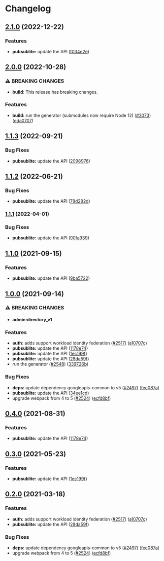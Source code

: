 # Changelog

## [2.1.0](https://github.com/googleapis/google-api-nodejs-client/compare/pubsublite-v2.0.0...pubsublite-v2.1.0) (2022-12-22)


### Features

* **pubsublite:** update the API ([f034e2e](https://github.com/googleapis/google-api-nodejs-client/commit/f034e2eb8fdcfef06f34a114653af850f2140119))

## [2.0.0](https://github.com/googleapis/google-api-nodejs-client/compare/pubsublite-v1.1.3...pubsublite-v2.0.0) (2022-10-28)


### ⚠ BREAKING CHANGES

* **build:** This release has breaking changes.

### Features

* **build:** run the generator (submodules now require Node 12) ([#3073](https://github.com/googleapis/google-api-nodejs-client/issues/3073)) ([eda0707](https://github.com/googleapis/google-api-nodejs-client/commit/eda07079dadab46a80b6f9ede618f4f43030169e))

## [1.1.3](https://github.com/googleapis/google-api-nodejs-client/compare/pubsublite-v1.1.2...pubsublite-v1.1.3) (2022-09-21)


### Bug Fixes

* **pubsublite:** update the API ([2098976](https://github.com/googleapis/google-api-nodejs-client/commit/20989760710875b3cefd91138f6578a1d5a954fb))

## [1.1.2](https://github.com/googleapis/google-api-nodejs-client/compare/pubsublite-v1.1.1...pubsublite-v1.1.2) (2022-06-21)


### Bug Fixes

* **pubsublite:** update the API ([78d282d](https://github.com/googleapis/google-api-nodejs-client/commit/78d282dc308ab5937b6f090ac39bc8486840cd42))

### [1.1.1](https://github.com/googleapis/google-api-nodejs-client/compare/pubsublite-v1.1.0...pubsublite-v1.1.1) (2022-04-01)


### Bug Fixes

* **pubsublite:** update the API ([90fa939](https://github.com/googleapis/google-api-nodejs-client/commit/90fa939796c7445caa8c2cbcf50abadf48869a54))

## [1.1.0](https://www.github.com/googleapis/google-api-nodejs-client/compare/pubsublite-v1.0.0...pubsublite-v1.1.0) (2021-09-15)


### Features

* **pubsublite:** update the API ([9ba5722](https://www.github.com/googleapis/google-api-nodejs-client/commit/9ba5722613911182efd684301f880cdbc99e34d8))

## [1.0.0](https://www.github.com/googleapis/google-api-nodejs-client/compare/pubsublite-v0.4.0...pubsublite-v1.0.0) (2021-09-14)


### ⚠ BREAKING CHANGES

* #### admin:directory_v1

### Features

* **auth:** adds support workload identity federation ([#2517](https://www.github.com/googleapis/google-api-nodejs-client/issues/2517)) ([a10707c](https://www.github.com/googleapis/google-api-nodejs-client/commit/a10707c477759e7c9ef6360a2fe800856fb600c1))
* **pubsublite:** update the API ([1178e74](https://www.github.com/googleapis/google-api-nodejs-client/commit/1178e7432410430c20a97e49052d434f01780284))
* **pubsublite:** update the API ([1ec199f](https://www.github.com/googleapis/google-api-nodejs-client/commit/1ec199faa170cf769efc8cfd9dcbadb9b6373e5d))
* **pubsublite:** update the API ([28da59f](https://www.github.com/googleapis/google-api-nodejs-client/commit/28da59f528452315fbf4f64dbbfbb009e95cf3af))
* run the generator ([#2548](https://www.github.com/googleapis/google-api-nodejs-client/issues/2548)) ([339726b](https://www.github.com/googleapis/google-api-nodejs-client/commit/339726b5310e7ea5437e15642cb899c215127f8f))


### Bug Fixes

* **deps:** update dependency googleapis-common to v5 ([#2497](https://www.github.com/googleapis/google-api-nodejs-client/issues/2497)) ([fec087a](https://www.github.com/googleapis/google-api-nodejs-client/commit/fec087abcf3d994dd41c3ffa0a0c12b1f9f09dae))
* **pubsublite:** update the API ([34ee1cd](https://www.github.com/googleapis/google-api-nodejs-client/commit/34ee1cd5396ac4a909da211ed3c3dccb9c55a4cd))
* upgrade webpack from 4 to 5  ([#2524](https://www.github.com/googleapis/google-api-nodejs-client/issues/2524)) ([ecfd8bf](https://www.github.com/googleapis/google-api-nodejs-client/commit/ecfd8bfcd06e1beabff7ec9a8c4000222379eb8d))

## [0.4.0](https://www.github.com/googleapis/google-api-nodejs-client/compare/pubsublite-v0.3.0...pubsublite-v0.4.0) (2021-08-31)


### Features

* **pubsublite:** update the API ([1178e74](https://www.github.com/googleapis/google-api-nodejs-client/commit/1178e7432410430c20a97e49052d434f01780284))

## [0.3.0](https://www.github.com/googleapis/google-api-nodejs-client/compare/pubsublite-v0.2.0...pubsublite-v0.3.0) (2021-05-23)


### Features

* **pubsublite:** update the API ([1ec199f](https://www.github.com/googleapis/google-api-nodejs-client/commit/1ec199faa170cf769efc8cfd9dcbadb9b6373e5d))

## [0.2.0](https://www.github.com/googleapis/google-api-nodejs-client/compare/pubsublite-v0.1.0...pubsublite-v0.2.0) (2021-03-18)


### Features

* **auth:** adds support workload identity federation ([#2517](https://www.github.com/googleapis/google-api-nodejs-client/issues/2517)) ([a10707c](https://www.github.com/googleapis/google-api-nodejs-client/commit/a10707c477759e7c9ef6360a2fe800856fb600c1))
* **pubsublite:** update the API ([28da59f](https://www.github.com/googleapis/google-api-nodejs-client/commit/28da59f528452315fbf4f64dbbfbb009e95cf3af))


### Bug Fixes

* **deps:** update dependency googleapis-common to v5 ([#2497](https://www.github.com/googleapis/google-api-nodejs-client/issues/2497)) ([fec087a](https://www.github.com/googleapis/google-api-nodejs-client/commit/fec087abcf3d994dd41c3ffa0a0c12b1f9f09dae))
* upgrade webpack from 4 to 5  ([#2524](https://www.github.com/googleapis/google-api-nodejs-client/issues/2524)) ([ecfd8bf](https://www.github.com/googleapis/google-api-nodejs-client/commit/ecfd8bfcd06e1beabff7ec9a8c4000222379eb8d))
